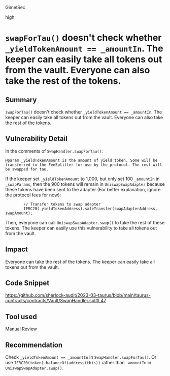 GimelSec

high

# `swapForTau()` doesn't check whether `_yieldTokenAmount == _amountIn`. The keeper can easily take all tokens out from the vault. Everyone can also take the rest of the tokens.

## Summary

`swapForTau()` doesn't check whether `_yieldTokenAmount == _amountIn`. The keeper can easily take all tokens out from the vault. Everyone can also take the rest of the tokens.

## Vulnerability Detail

In the comments of `SwapHandler.swapForTau()`:

```text
@param _yieldTokenAmount is the amount of yield token. Some will be transferred to the FeeSplitter for use by the protocol. The rest will be swapped for tau.
```

If the keeper set `_yieldTokenAmount` to 1,000, but only set 100 `_amountIn` in `_swapParams`, then the 900 tokens will remain in `UniswapSwapAdapter` because these tokens have been sent to the adapter (For better explanation, ignore the protocol fees for now):

```solidity
        // Transfer tokens to swap adapter
        IERC20(_yieldTokenAddress).safeTransfer(swapAdapterAddress, swapAmount);
```

Then, everyone can call `UniswapSwapAdapter.swap()` to take the rest of these tokens. The keeper can easily use this vulnerability to take all tokens out from the vault.

## Impact

Everyone can take the rest of the tokens. The keeper can easily take all tokens out from the vault.

## Code Snippet

https://github.com/sherlock-audit/2023-03-taurus/blob/main/taurus-contracts/contracts/Vault/SwapHandler.sol#L47

## Tool used

Manual Review

## Recommendation

Check `_yieldTokenAmount == _amountIn` in `SwapHandler.swapForTau()`.
Or use `IERC20(token).balanceOf(address(this))` rather than `_amountIn` in `UniswapSwapAdapter.swap()`.
